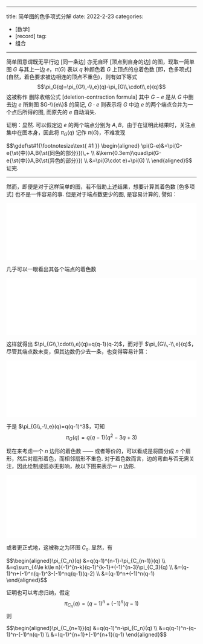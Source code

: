 
---
title: 简单图的色多项式分解
date: 2022-2-23
categories:
  - [数学]
  - [record]
tag:
  - 组合
---

<script src="../lib/graphs.js"></script>

简单图意谓既无平行边 $[$同一条边$]$ 亦无自环 $[$顶点到自身的边$]$ 的图，现取一简单图 $G$ 与其上一边 $e$，$\pi(G)$ 表以 $q$ 种颜色着 $G$ 上顶点的总着色数 $[$即，色多项式$] ($自然，着色要求被边相连的顶点不重色$)$，则有如下等式
$$\pi_G(q)=\pi_{G\\,-\\,e}(q)-\pi_{G\\,\cdot\\,e}(q)$$ 这被称作 删除收缩公式 $[$deletion-contraction formula$]$ 其中 $G-e$ 是从 $G$ 中删去边 $e$ 所剩图 $G-\\{e\\}$ 的简记, $G\cdot e$ 则表示将 $G$ 中边 $e$ 的两个端点合并为一个点后所得的图, 而原先的 $e$ 自动消失.

证明：显然. 可以假定边 $e$ 的两个端点分别为 $A,B$，由于在证明此结果时，关注点集中在图本身，因此将 $\pi_G(q)$ 记作 $\pi(G)$，不难发现 
<div class="scroll">$$\gdef\st#1{\footnotesize\text{ #1 }} \begin{aligned}
\pi(G-e)&=\pi(G-e{\st{中}}A,B{\st{同色的部分}})\,+ \\
&\kern{0.3em}\quad\pi(G-e{\st{中}}A,B{\st{异色的部分}}) \\
&=\pi(G\cdot e)+\pi(G) \\
\end{aligned}$$
</div> 证完.

---



<script>


const frame = document.createElement('iframe');
frame.src = '../../lib/quiver/index.html?json';
frame.style.border = 'none';
frame.style.pointerEvents = 'none';
frame.style.transform = 'scale(1.3)';

const wrapper = document.createElement('div');
wrapper.style.textAlign = 'center';
wrapper.appendChild(frame);

localStorage.setItem("quiver.json", String.raw`
[0,6,
  [0,1,"G"],
  [1,1,"="],
  [2,0,"\\bullet"],[2,2,"\\bullet"],[4,2,"\\bullet"],[4,0,"\\bullet"],
  
  [2,3,"",0,{"style":{"head":{"name":"none"}}}],[3,4,"",0,{"style":{"head":{"name":"none"}}}],[2,5,"",2,{"style":{"head":{"name":"none"}}}],[5,4,"",2,{"style":{"head":{"name":"none"}}}]
]
`);

document.write(wrapper.outerHTML);





</script>


<!--
<div style="overflow: hidden;"><iframe src="../../lib/quiver/index.html?q=
WzAsNixbMCwxLCJHIl0sWzEsMSwiPSJdLFsyLDAsIlxcYnVsbGV0Il0sWzIsMiwiXFxidWxsZXQiXSxbNCwyLCJcXGJ1bGxldCJdLFs0LDAsIlxcYnVsbGV0Il0sWzIsMywiIiwwLHsic3R5bGUiOnsiaGVhZCI6eyJuYW1lIjoibm9uZSJ9fX1dLFszLDQsIiIsMCx7InN0eWxlIjp7ImhlYWQiOnsibmFtZSI6Im5vbmUifX19XSxbMiw1LCIiLDIseyJzdHlsZSI6eyJoZWFkIjp7Im5hbWUiOiJub25lIn19fV0sWzUsNCwiIiwyLHsic3R5bGUiOnsiaGVhZCI6eyJuYW1lIjoibm9uZSJ9fX1dXQ==&embed"
width="100%" style="transform: scale(1.3); pointer-events: none; border-radius: 2px; border: none;"></iframe></div>
-->


然而，即便是对于这样简单的图，若不借助上述结果，想要计算其着色数 $[$色多项式$]$ 也不是一件容易的事. 但是对于端点数更少的图, 是容易计算的, 譬如：

<div style="overflow: hidden;"> <iframe src="../../lib/quiver/index.html?q=
WzAsNSxbMiwwLCJcXGJ1bGxldCJdLFsyLDIsIlxcYnVsbGV0Il0sWzQsMiwiXFxidWxsZXQiXSxbMSwxLCI9Il0sWzAsMSwiR1xcY2RvdCBlIl0sWzAsMSwiIiwwLHsic3R5bGUiOnsiaGVhZCI6eyJuYW1lIjoibm9uZSJ9fX1dLFswLDIsIiIsMix7InN0eWxlIjp7ImhlYWQiOnsibmFtZSI6Im5vbmUifX19XSxbMSwyLCIiLDAseyJzdHlsZSI6eyJoZWFkIjp7Im5hbWUiOiJub25lIn19fV1d&embed"
width="100%" style="transform: scale(1.3); margin: 0 auto; pointer-events: none; border-radius: 2px; border: none;"></iframe></div>

几乎可以一眼看出其各个端点的着色数

<div style="overflow: hidden;"> <iframe src="../../lib/quiver/index.html?q=
WzAsMyxbMCwwLCJxIl0sWzAsMiwicS0xIl0sWzIsMiwicS0yIl0sWzAsMSwiIiwwLHsic3R5bGUiOnsiaGVhZCI6eyJuYW1lIjoibm9uZSJ9fX1dLFsxLDIsIiIsMCx7InN0eWxlIjp7ImhlYWQiOnsibmFtZSI6Im5vbmUifX19XSxbMCwyLCIiLDIseyJzdHlsZSI6eyJoZWFkIjp7Im5hbWUiOiJub25lIn19fV1d&embed"
width="100%" style="transform: scale(1.3); margin: 0 auto; pointer-events: none; border-radius: 2px; border: none;"></iframe></div>

这样就得出 $\pi_{G\\,\cdot\\,e}(q)=q(q-1)(q-2)$，而对于 $\pi_{G\\,-\\,e}(q)$，尽管其端点数未变，但其边数仍少去一条，也变得容易计算：


<div style="overflow: hidden;"><iframe src="../../lib/quiver/index.html?q=
WzAsNCxbMCwwLCJxIl0sWzAsMiwicS0xIl0sWzIsMiwicS0xIl0sWzIsMCwicS0xIl0sWzAsMSwiIiwwLHsic3R5bGUiOnsiaGVhZCI6eyJuYW1lIjoibm9uZSJ9fX1dLFsxLDIsIiIsMCx7InN0eWxlIjp7ImhlYWQiOnsibmFtZSI6Im5vbmUifX19XSxbMiwzLCIiLDAseyJzdHlsZSI6eyJoZWFkIjp7Im5hbWUiOiJub25lIn19fV1d&embed"
width="100%" style="transform: scale(1.3); margin: 0 auto; pointer-events: none; border-radius: 2px; border: none;"></iframe></div>

于是 $\pi_{G\\,-\\,e}(q)=q(q-1)^3$，可知 
$$\pi_G(q)=q(q-1)(q^2-3q+3)$$

现在来考虑一个 $n$ 边形的着色数 $——$ 或者等价的，可以看成是将圆分成 $n$ 个扇形，然后对扇形着色，而相邻扇形不重色. 对于着色数而言，边的弯曲与否无需关注，因此绘制成弧亦无影响，故以下图来表示一 $n$ 边形.

<div style="overflow: hidden;"><iframe src="../../lib/quiver/index.html?q=
WzAsNSxbMCwwLCJcXGJ1bGxldF8xIl0sWzIsMCwiXFxidWxsZXRfMiJdLFswLDIsIlxcYnVsbGV0X24iXSxbMiwyLCJcXGJ1bGxldF8zIl0sWzEsMiwiXFxjZG90cyJdLFsxLDAsIiIsMCx7ImN1cnZlIjoyLCJzdHlsZSI6eyJoZWFkIjp7Im5hbWUiOiJub25lIn19fV0sWzAsMiwiIiwwLHsiY3VydmUiOjIsInN0eWxlIjp7ImhlYWQiOnsibmFtZSI6Im5vbmUifX19XSxbMSwzLCIiLDIseyJjdXJ2ZSI6LTIsInN0eWxlIjp7ImhlYWQiOnsibmFtZSI6Im5vbmUifX19XV0=&embed"
width="100%" style="margin-top: 1.2em; transform: scale(1.3); pointer-events: none; border: none;"></iframe></div>

或者更正式地，这被称之为环图 $C_n$. 显然，有 
<div class="scroll">
$$\begin{aligned}\pi_{C_n}(q)
&=q(q-1)^{n-1}-\pi_{C_{n-1}}(q) \\
&=q\sum_{4\le k\le n}(-1)^{n-k}(q-1)^{k-1}+(-1)^{n-3}\pi_{C_3}(q) \\ 
&=(q-1)^n+(-1)^n(q-1)^3-(-1)^nq(q-1)(q-2) \\
&=(q-1)^n+(-1)^n(q-1)
\end{aligned}$$
</div>

证明也可以考虑归纳，假定 $$\pi_{C_n}(q)=(q-1)^n+(-1)^n(q-1)$$ 则
<div class="scroll">
$$\begin{aligned}\pi_{C_{n+1}}(q)
&=q(q-1)^n-\pi_{C_n}(q) \\
&=q(q-1)^n-(q-1)^n-(-1)^n(q-1) \\
&=(q-1)^{n+1}+(-1)^{n+1}(q-1)
\end{aligned}$$
</div>



